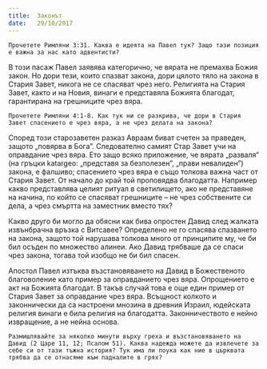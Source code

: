 ```yaml
---
title:  Законът
date:   29/10/2017
---
```


`Прочетете Римляни 3:31. Каква е идеята на Павел тук? Защо тази позиция е важна за нас като адвентисти?`

В този пасаж Павел заявява категорично, че вярата не премахва Божия закон. Но дори тези, които спазват закона, дори цялото тяло на закона в Стария Завет, никога не се спасяват чрез него. Религията на Стария Завет, както и на Новия, винаги е представяла Божията благодат, гарантирана на грешниците чрез вяра.

`Прочетете Римляни 4:1-8. Как тук ни се разкрива, че дори в Стария Завет спасението е чрез вяра, а не чрез делата на закона?`

Според този старозаветен разказ Авраам биват счетен за праведен, защото „повярва в Бога”. Следователно самият Стар Завет учи на оправдание чрез вяра. Ето защо всяко приложение, че вярата „разваля“ (на гръцки katargeo: „представя за безполезен”, „прави невалиден”) закона, е фалшиво; спасението чрез вяра е също толкова важна част от Стария Завет. От начало до край той проповядва благодатта. Например какво представлява целият ритуал в светилището, ако не представяне на начина, по който се спасяват грешниците – не чрез собствените си дела, а чрез смъртта на заместник вместо тях?

Какво друго би могло да обясни как бива опростен Давид след жалката извънбрачна връзка с Витсавее? Определено не го спасява спазването на закона, защото той нарушава толкова много от принципите му, че би бил осъден по множество алинеи. Ако Давид трябваше да се спаси чрез закона, тогава той изобщо не би бил спасен.

Апостол Павел изтъква възстановяването на Давид в Божественото благоволение като пример за оправданието чрез вяра. Опрощението е акт на Божията благодат. В такъв случай това е още един пример от Стария Завет за оправдание чрез вяра. Всъщност колкото и законнически да са настроени мнозина в древния Израил, юдейската религия винаги е била религия на благодатта. Законничеството е нейно извращение, а не нейна основа.

`Размишлявайте за няколко минути върху греха и възстановяването на Давид (2 Царе 11, 12; Псалом 51). Каква надежда можете да извлечете за себе си от тази тъжна история? Тук има ли поука как ние в църквата трябва да се отнасяме към падналите в грях?`
